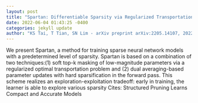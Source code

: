 ```yaml
--- 
layout: post 
title: "Spartan: Differentiable Sparsity via Regularized Transportation" 
date: 2022-06-04 01:43:25 -0400 
categories: jekyll update 
author: "KS Tai, T Tian, SN Lim - arXiv preprint arXiv:2205.14107, 2022" 
--- 
```

We present Spartan, a method for training sparse neural network models with a predetermined level of sparsity. Spartan is based on a combination of two techniques:(1) soft top-k masking of low-magnitude parameters via a regularized optimal transportation problem and (2) dual averaging-based parameter updates with hard sparsification in the forward pass. This scheme realizes an exploration-exploitation tradeoff: early in training, the learner is able to explore various sparsity Cites: Structured Pruning Learns Compact and Accurate Models